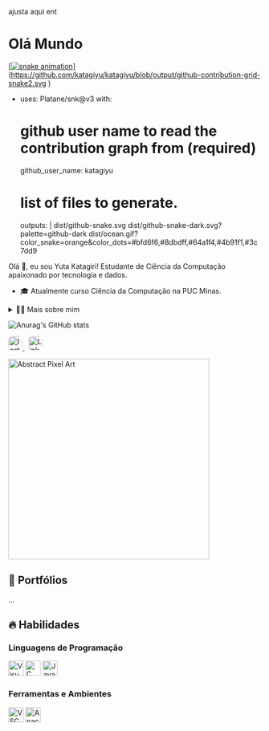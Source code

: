 ajusta aqui ent

# Olá Mundo

<!-- Snake GitHub Commits -->
[[![snake animation](https://github.com/<katagiyu>/<katagiyu>/blob/output/github-contribution-grid-snake2.svg)](https://github.com/katagiyu/katagiyu/blob/output/github-contribution-grid-snake2.svg
)](https://github.com/katagiyu/katagiyu/blob/output/github-contribution-grid-snake2.svg
)

- uses: Platane/snk@v3
  with:
    # github user name to read the contribution graph from (**required**)
    github_user_name: katagiyu

    # list of files to generate.
    outputs: |
      dist/github-snake.svg
      dist/github-snake-dark.svg?palette=github-dark
      dist/ocean.gif?color_snake=orange&color_dots=#bfd6f6,#8dbdff,#64a1f4,#4b91f1,#3c7dd9


Olá 👋, eu sou Yuta Katagiri! Estudante de Ciência da Computação apaixonado por tecnologia e dados.

- 🎓 Atualmente curso Ciência da Computação na PUC Minas.

<details>
  <summary>👨‍💻 Mais sobre mim</summary>

  - 💬 Tenho 19 anos, moro no Brasil atualmente, porém nasci no Japão.

  - ⚡ Gosto de ler livros, mangás e quadrinhos, além de assistir filmes e jogar videogame! Acredito que nossos interesses pessoais contribuem para uma visão mais criativa e eficiente na resolução de problemas.

</details>

<!-- Github Stats -->
![Anurag's GitHub stats](https://github-readme-stats.vercel.app/api?username=katagiyu&show_icons=true&theme=tokyonight)

<!-- Redes Sociais -->
<p align="left">
  <a href="https://www.instagram.com/yuta_katagirii?igsh=ejg4bWczM2hlZDZu" target="_blank" rel="noopener noreferrer">
    <img src="https://img.shields.io/badge/Instagram-%23E4405F.svg?&style=for-the-badge&logo=instagram&logoColor=white" height="28" style="border-radius: 8px;" alt="Instagram" />
  </a>
  <a href="https://www.linkedin.com/in/yuta-katagiri-b2a2a52b0?utm_source=share&utm_campaign=share_via&utm_content=profile&utm_medium=android_app" target="_blank" rel="noopener noreferrer" style="margin-left: 8px;">
    <img src="https://img.shields.io/badge/LinkedIn-%230077B5.svg?&style=for-the-badge&logo=linkedin&logoColor=white" height="28" style="border-radius: 8px;" alt="LinkedIn" />
  </a>
</p>

<!-- GIF -->
<p align="left">
  <img align="center" src="https://media.giphy.com/media/rzcYzbp8BZmwWTUPFa/giphy.gif" alt="Abstract Pixel Art" width="400"/>
</p>

## 📁 Portfólios

...

## 🔥 Habilidades

### Linguagens de Programação
<div>
  <img alt="Visual Basic" title="Visual Basic" height="30" src="https://upload.wikimedia.org/wikipedia/commons/4/40/VB.NET_Logo.svg" />
  <img alt="C" title="C" height="30" src="https://cdn.jsdelivr.net/gh/devicons/devicon/icons/c/c-original.svg" />
  <img alt="Java" title="Java" height="30" src="https://cdn.jsdelivr.net/gh/devicons/devicon/icons/java/java-original.svg" />
</div>

### Ferramentas e Ambientes
<div>
  <img alt="VSCode" title="VSCode" height="30" src="https://cdn.jsdelivr.net/gh/devicons/devicon/icons/vscode/vscode-original.svg" />
  <img alt="Apache" title="Apache" height="30" src="https://cdn.jsdelivr.net/gh/devicons/devicon/icons/apache/apache-original.svg" />
</div>


